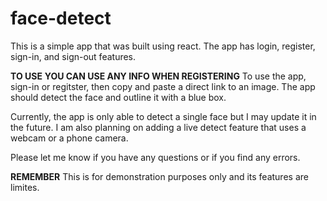 # face-detect

This is a simple app that was built using react. 
The app has login, register, sign-in, and sign-out features. 

**TO USE**
**YOU CAN USE ANY INFO WHEN REGISTERING**
To use the app, sign-in or regitster, then copy and paste a direct link to an image. 
The app should detect the face and outline it with a blue box. 

Currently, the app is only able to detect a single face but I may update it in the future. 
I am also planning on adding a live detect feature that uses a webcam or a phone camera.

Please let me know if you have any questions or if you find any errors. 

**REMEMBER** 
This is for demonstration purposes only and its features are limites.
